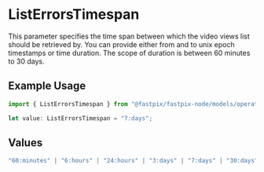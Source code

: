 # ListErrorsTimespan

This parameter specifies the time span between which the video views list should be retrieved by. You can provide either from and to unix epoch timestamps or time duration. The scope of duration is between 60 minutes to 30 days.


## Example Usage

```typescript
import { ListErrorsTimespan } from "@fastpix/fastpix-node/models/operations";

let value: ListErrorsTimespan = "7:days";
```

## Values

```typescript
"60:minutes" | "6:hours" | "24:hours" | "3:days" | "7:days" | "30:days"
```